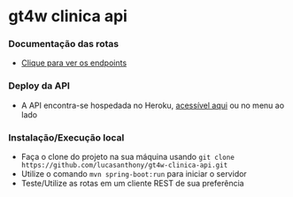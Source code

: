 # gt4w clinica api

### Documentação das rotas
* [Clique para ver os endpoints](https://documenter.getpostman.com/view/6023958/TzXtHL4o)

### Deploy da API
* A API encontra-se hospedada no Heroku, [acessível aqui](https://api-gt4w-clinica.herokuapp.com/) ou no menu ao lado

### Instalação/Execução local
- Faça o clone do projeto na sua máquina usando `git clone https://github.com/lucasanthony/gt4w-clinica-api.git`
- Utilize o comando `mvn spring-boot:run` para iniciar o servidor
- Teste/Utilize as rotas em um cliente REST de sua preferência
